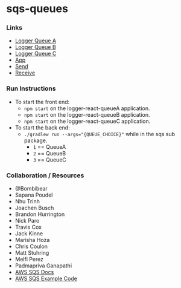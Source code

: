 # sqs-queues

<!-- Received assistance on building readme by Nick Paro -->

### Links

- [Logger Queue A](./logger-react-q1/src/app.js)
- [Logger Queue B](./logger-react-q2/src/app.js)
- [Logger Queue C](./logger-react-q3/src/app.js)
- [App](./sqsQueueMessage/src/main/java/sqsQueueMessage/App.java)
- [Send](./sqsQueueMessage/src/main/java/sqsQueueMessage/Send.java)
- [Receive](./sqsQueueMessage/src/main/java/sqsQueueMessage/Receive.java)

### Run Instructions

- To start the front end:
  - `npm start` on the logger-react-queueA application.
  - `npm start` on the logger-react-queueB application.
  - `npm start` on the logger-react-queueC application.
- To start the back end:
  - `./gradlew run --args="{QUEUE_CHOICE}"` while in the sqs sub package.
    - `1` == QueueA
    - `2` == QueueB
    - `3` == QueueC

### Collaboration / Resources

- @Bombibear
- Sapana Poudel
- Nhu Trinh
- Joachen Busch
- Brandon Hurrington
- Nick Paro
- Travis Cox
- Jack Kinne
- Marisha Hoza
- Chris Coulon
- Matt Stuhring
- Melfi Perez
- Padmapriva Ganapathi
- [AWS SQS Docs](https://docs.aws.amazon.com/sdk-for-java/v1/developer-guide/examples-sqs-message-queues.html)
- [AWS SQS Example Code](https://github.com/awsdocs/aws-doc-sdk-examples/blob/master/java/example_code/sqs/src/main/java/aws/example/sqs/UsingQueues.java)
